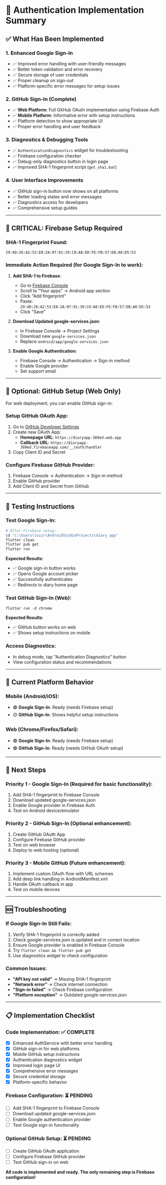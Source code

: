 # 🎯 Authentication Implementation Summary

## ✅ What Has Been Implemented

### 1. **Enhanced Google Sign-In** 
- ✅ Improved error handling with user-friendly messages
- ✅ Better token validation and error recovery
- ✅ Secure storage of user credentials
- ✅ Proper cleanup on sign-out
- ✅ Platform-specific error messages for setup issues

### 2. **GitHub Sign-In (Complete)**
- ✅ **Web Platform**: Full GitHub OAuth implementation using Firebase Auth
- ✅ **Mobile Platform**: Informative error with setup instructions
- ✅ Platform detection to show appropriate UI
- ✅ Proper error handling and user feedback

### 3. **Diagnostics & Debugging Tools**
- ✅ `AuthenticationDiagnostics` widget for troubleshooting
- ✅ Firebase configuration checker
- ✅ Debug-only diagnostics button in login page
- ✅ Improved SHA-1 fingerprint script (`get_sha1.bat`)

### 4. **User Interface Improvements**
- ✅ GitHub sign-in button now shows on all platforms
- ✅ Better loading states and error messages
- ✅ Diagnostics access for developers
- ✅ Comprehensive setup guides

---

## 🔧 CRITICAL: Firebase Setup Required

### **SHA-1 Fingerprint Found**: 
```
29:4D:26:A2:53:E8:2A:97:91:39:C8:A8:ED:FE:FB:57:EB:A0:D5:53
```

### **Immediate Action Required** (for Google Sign-In to work):

1. **Add SHA-1 to Firebase**:
   - Go to [Firebase Console](https://console.firebase.google.com/project/diaryapp-389ed/settings/general)
   - Scroll to "Your apps" → Android app section
   - Click "Add fingerprint"
   - Paste: `29:4D:26:A2:53:E8:2A:97:91:39:C8:A8:ED:FE:FB:57:EB:A0:D5:53`
   - Click "Save"

2. **Download Updated google-services.json**:
   - In Firebase Console → Project Settings
   - Download new `google-services.json`
   - Replace `android/app/google-services.json`

3. **Enable Google Authentication**:
   - Firebase Console → Authentication → Sign-in method
   - Enable Google provider
   - Set support email

---

## 🐙 Optional: GitHub Setup (Web Only)

For web deployment, you can enable GitHub sign-in:

### **Setup GitHub OAuth App**:
1. Go to [GitHub Developer Settings](https://github.com/settings/developers)
2. Create new OAuth App:
   - **Homepage URL**: `https://diaryapp-389ed.web.app`
   - **Callback URL**: `https://diaryapp-389ed.firebaseapp.com/__/auth/handler`
3. Copy Client ID and Secret

### **Configure Firebase GitHub Provider**:
1. Firebase Console → Authentication → Sign-in method
2. Enable GitHub provider  
3. Add Client ID and Secret from GitHub

---

## 🧪 Testing Instructions

### **Test Google Sign-In**:
```powershell
# After Firebase setup:
cd "c:\Users\luizr\AndroidStudioProjects\diary_app"
flutter clean
flutter pub get
flutter run
```

**Expected Results**:
- ✅ Google sign-in button works
- ✅ Opens Google account picker
- ✅ Successfully authenticates
- ✅ Redirects to diary home page

### **Test GitHub Sign-In** (Web):
```powershell
flutter run -d chrome
```

**Expected Results**:
- ✅ GitHub button works on web
- ✅ Shows setup instructions on mobile

### **Access Diagnostics**:
- In debug mode, tap "Authentication Diagnostics" button
- View configuration status and recommendations

---

## 📱 Current Platform Behavior

### **Mobile (Android/iOS)**:
- 🟢 **Google Sign-In**: Ready (needs Firebase setup)
- 🟡 **GitHub Sign-In**: Shows helpful setup instructions

### **Web (Chrome/Firefox/Safari)**:
- 🟢 **Google Sign-In**: Ready (needs Firebase setup)
- 🟢 **GitHub Sign-In**: Ready (needs GitHub OAuth setup)

---

## 🚀 Next Steps

### **Priority 1 - Google Sign-In** (Required for basic functionality):
1. Add SHA-1 fingerprint to Firebase Console
2. Download updated google-services.json
3. Enable Google provider in Firebase Auth
4. Test on Android device/emulator

### **Priority 2 - GitHub Sign-In** (Optional enhancement):
1. Create GitHub OAuth App
2. Configure Firebase GitHub provider
3. Test on web browser
4. Deploy to web hosting (optional)

### **Priority 3 - Mobile GitHub** (Future enhancement):
1. Implement custom OAuth flow with URL schemes
2. Add deep link handling in AndroidManifest.xml
3. Handle OAuth callback in app
4. Test on mobile devices

---

## 🆘 Troubleshooting

### **If Google Sign-In Still Fails**:
1. Verify SHA-1 fingerprint is correctly added
2. Check google-services.json is updated and in correct location
3. Ensure Google provider is enabled in Firebase Console
4. Try `flutter clean && flutter pub get`
5. Use diagnostics widget to check configuration

### **Common Issues**:
- **"API key not valid"** → Missing SHA-1 fingerprint
- **"Network error"** → Check internet connection
- **"Sign-in failed"** → Check Firebase configuration
- **"Platform exception"** → Outdated google-services.json

---

## 📋 Implementation Checklist

### Code Implementation: ✅ COMPLETE
- [x] Enhanced AuthService with better error handling
- [x] GitHub sign-in for web platforms
- [x] Mobile GitHub setup instructions
- [x] Authentication diagnostics widget
- [x] Improved login page UI
- [x] Comprehensive error messages
- [x] Secure credential storage
- [x] Platform-specific behavior

### Firebase Configuration: ⏳ PENDING
- [ ] Add SHA-1 fingerprint to Firebase Console
- [ ] Download updated google-services.json
- [ ] Enable Google authentication provider
- [ ] Test Google sign-in functionality

### Optional GitHub Setup: ⏳ PENDING
- [ ] Create GitHub OAuth application
- [ ] Configure Firebase GitHub provider
- [ ] Test GitHub sign-in on web

**All code is implemented and ready. The only remaining step is Firebase configuration!**
